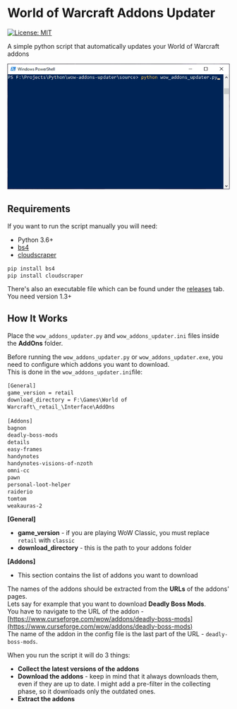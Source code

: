 # World of Warcraft Addons Updater
[![License: MIT](https://img.shields.io/badge/License-MIT-brightgreen.svg)](https://github.com/dbrizov/wow-addons-updater/blob/master/LICENSE)

A simple python script that automatically updates your World of Warcraft addons

![wow_addons_updater.gif](https://github.com/dbrizov/wow-addons-updater/blob/master/docs/wow_addons_updater.gif)

## Requirements
If you want to run the script manually you will need:
- Python 3.6+
- [bs4](https://www.crummy.com/software/BeautifulSoup)
- [cloudscraper](https://github.com/VeNoMouS/cloudscraper)

```
pip install bs4
pip install cloudscraper
```

There's also an executable file which can be found under the [releases](https://github.com/dbrizov/wow-addons-updater/releases) tab. You need version 1.3+

## How It Works
Place the `wow_addons_updater.py` and `wow_addons_updater.ini` files inside the **AddOns** folder.

Before running the `wow_addons_updater.py` or `wow_addons_updater.exe`, you need to configure which addons you want to download.<br>
This is done in the `wow_addons_updater.ini`file:
```
[General]
game_version = retail
download_directory = F:\Games\World of Warcraft\_retail_\Interface\AddOns

[Addons]
bagnon
deadly-boss-mods
details
easy-frames
handynotes
handynotes-visions-of-nzoth
omni-cc
pawn
personal-loot-helper
raiderio
tomtom
weakauras-2
```

**[General]**
- **game_version** - if you are playing WoW Classic, you must replace `retail` with `classic`
- **download_directory** - this is the path to your addons folder

**[Addons]**
- This section contains the list of addons you want to download

The names of the addons should be extracted from the **URLs** of the addons' pages.<br>
Lets say for example that you want to download **Deadly Boss Mods**.<br>
You have to navigate to the URL of the addon - [https://www.curseforge.com/wow/addons/deadly-boss-mods](https://www.curseforge.com/wow/addons/deadly-boss-mods)<br>
The name of the addon in the config file is the last part of the URL - `deadly-boss-mods`.

When you run the script it will do 3 things:
- **Collect the latest versions of the addons**
- **Download the addons** - keep in mind that it always downloads them, even if they are up to date. I might add a pre-filter in the collecting phase, so it downloads only the outdated ones.
- **Extract the addons**
